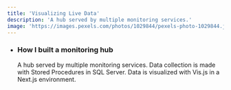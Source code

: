 ```yaml
---
title: 'Visualizing Live Data'
description: 'A hub served by multiple monitoring services.'
image: 'https://images.pexels.com/photos/1029844/pexels-photo-1029844.jpeg?auto=compress&cs=tinysrgb&dpr=2&h=650&w=940'
---
```


- ### How I built a monitoring hub

  A hub served by multiple monitoring services.
  Data collection is made with Stored Procedures in SQL Server.
  Data is visualized with Vis.js in a Next.js environment.
